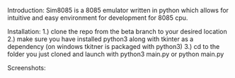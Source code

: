 Introduction:
Sim8085 is a 8085 emulator written in python which allows for intuitive and easy environment for development for 8085 cpu.

Installation:
1.) clone the repo from the beta branch to your desired location
2.) make sure you have installed python3 along with tkinter as a dependency (on windows tkitner is packaged with python3)
3.) cd to the folder you just cloned and launch with python3 main.py or python main.py

Screenshots:
